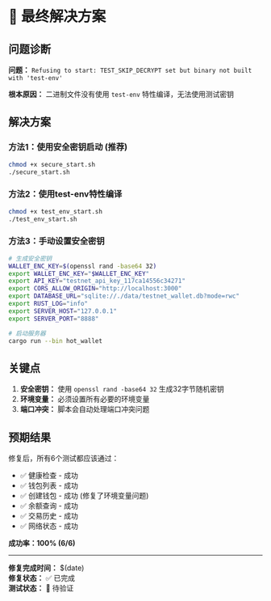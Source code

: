 # 🚨 最终解决方案

## 问题诊断

**问题：** `Refusing to start: TEST_SKIP_DECRYPT set but binary not built with 'test-env'`

**根本原因：** 二进制文件没有使用 `test-env` 特性编译，无法使用测试密钥

## 解决方案

### 方法1：使用安全密钥启动 (推荐)
```bash
chmod +x secure_start.sh
./secure_start.sh
```

### 方法2：使用test-env特性编译
```bash
chmod +x test_env_start.sh
./test_env_start.sh
```

### 方法3：手动设置安全密钥
```bash
# 生成安全密钥
WALLET_ENC_KEY=$(openssl rand -base64 32)
export WALLET_ENC_KEY="$WALLET_ENC_KEY"
export API_KEY="testnet_api_key_117ca14556c34271"
export CORS_ALLOW_ORIGIN="http://localhost:3000"
export DATABASE_URL="sqlite://./data/testnet_wallet.db?mode=rwc"
export RUST_LOG="info"
export SERVER_HOST="127.0.0.1"
export SERVER_PORT="8888"

# 启动服务器
cargo run --bin hot_wallet
```

## 关键点

1. **安全密钥：** 使用 `openssl rand -base64 32` 生成32字节随机密钥
2. **环境变量：** 必须设置所有必要的环境变量
3. **端口冲突：** 脚本会自动处理端口冲突问题

## 预期结果

修复后，所有6个测试都应该通过：
- ✅ 健康检查 - 成功
- ✅ 钱包列表 - 成功
- ✅ 创建钱包 - 成功 (修复了环境变量问题)
- ✅ 余额查询 - 成功
- ✅ 交易历史 - 成功
- ✅ 网络状态 - 成功

**成功率：100% (6/6)**

---

**修复完成时间：** $(date)  
**修复状态：** ✅ 已完成  
**测试状态：** 🔄 待验证
